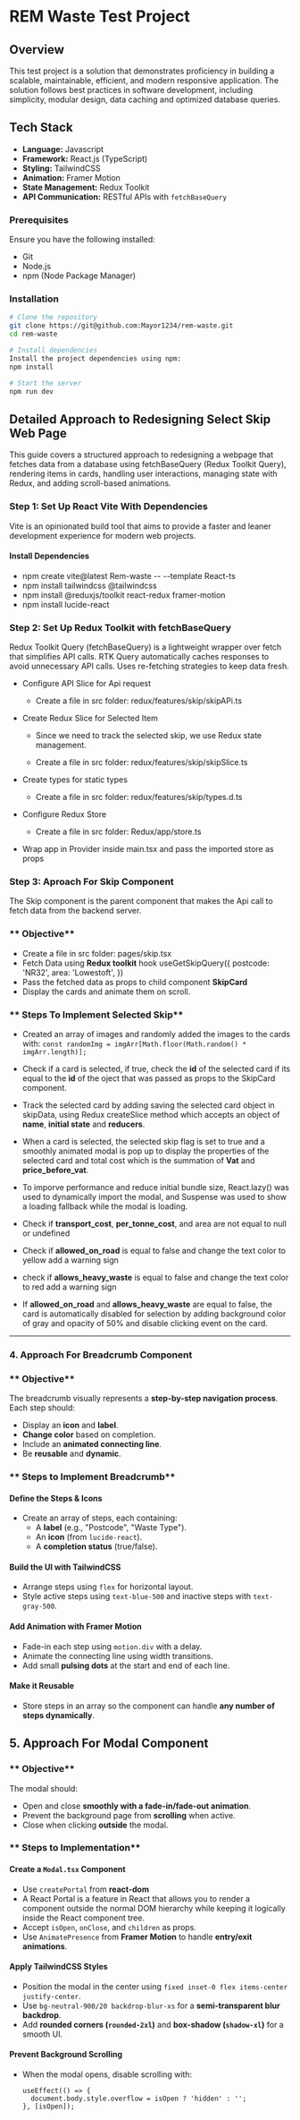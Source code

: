# REM Waste Test Project

## Overview

This test project is a solution that demonstrates proficiency in building a scalable, maintainable, efficient, and modern responsive application. The solution follows best practices in software development, including simplicity, modular design, data caching and optimized database queries.

## Tech Stack

- **Language:** Javascript
- **Framework:** React.js (TypeScript)
- **Styling:** TailwindCSS
- **Animation:** Framer Motion
- **State Management:** Redux Toolkit
- **API Communication:** RESTful APIs with `fetchBaseQuery`

### Prerequisites

Ensure you have the following installed:

- Git
- Node.js
- npm (Node Package Manager)

### Installation

```sh
# Clone the repository
git clone https://git@github.com:Mayor1234/rem-waste.git
cd rem-waste

# Install dependencies
Install the project dependencies using npm:
npm install

# Start the server
npm run dev
```

## Detailed Approach to Redesigning Select Skip Web Page

This guide covers a structured approach to redesigning a webpage that fetches data from a database using fetchBaseQuery (Redux Toolkit Query), rendering items in cards, handling user interactions, managing state with Redux, and adding scroll-based animations.

### **Step 1: Set Up React Vite With Dependencies**

Vite is an opinionated build tool that aims to provide a faster and leaner development experience for modern web projects.

#### Install Dependencies

- npm create vite@latest Rem-waste -- --template React-ts
- npm install tailwindcss @tailwindcss
- npm install @reduxjs/toolkit react-redux framer-motion
- npm install lucide-react

### **Step 2: Set Up Redux Toolkit with fetchBaseQuery**

Redux Toolkit Query (fetchBaseQuery) is a lightweight wrapper over fetch that simplifies API calls.
RTK Query automatically caches responses to avoid unnecessary API calls.
Uses re-fetching strategies to keep data fresh.

- Configure API Slice for Api request

  - Create a file in src folder: redux/features/skip/skipAPi.ts

- Create Redux Slice for Selected Item

  - Since we need to track the selected skip, we use Redux state management.

  - Create a file in src folder: redux/features/skip/skipSlice.ts

- Create types for static types

  - Create a file in src folder: redux/features/skip/types.d.ts

- Configure Redux Store

  - Create a file in src folder: Redux/app/store.ts

- Wrap app in Provider inside main.tsx and pass the imported store as props

### **Step 3: Aproach For Skip Component**

The Skip component is the parent component that makes the Api call to fetch data from the backend server.

### ** Objective**

- Create a file in src folder: pages/skip.tsx
- Fetch Data using **Redux toolkit** hook useGetSkipQuery({
  postcode: 'NR32',
  area: 'Lowestoft',
  })
- Pass the fetched data as props to child component **SkipCard**
- Display the cards and animate them on scroll.

### ** Steps To Implement Selected Skip**

- Created an array of images and randomly added the images to the cards with: `const randomImg = imgArr[Math.floor(Math.random() * imgArr.length)];`

- Check if a card is selected, if true, check the **id** of the selected card if its equal to the **id** of the oject that was passed as props to the SkipCard component.
- Track the selected card by adding saving the selected card object in skipData, using Redux createSlice method which accepts an object of **name**, **initial state** and **reducers**.
- When a card is selected, the selected skip flag is set to true and a smoothly animated modal is pop up to display the properties of the selected card and total cost which is the summation of **Vat** and **price_before_vat**.
- To imporve performance and reduce initial bundle size, React.lazy() was used to dynamically import the modal, and Suspense was used to show a loading fallback while the modal is loading.
- Check if **transport_cost**, **per_tonne_cost**, and area are not equal to null or undefined
- Check if **allowed_on_road** is equal to false and change the text color to yellow add a warning sign
- check if **allows_heavy_waste** is equal to false and change the text color to red add a warning sign
- If **allowed_on_road** and **allows_heavy_waste** are equal to false, the card is automatically disabled for selection by adding background color of gray and opacity of 50% and disable clicking event on the card.

---

### **4. Approach For Breadcrumb Component**

### ** Objective**

The breadcrumb visually represents a **step-by-step navigation process**. Each step should:

- Display an **icon** and **label**.
- **Change color** based on completion.
- Include an **animated connecting line**.
- Be **reusable** and **dynamic**.

### ** Steps to Implement Breadcrumb**

#### **Define the Steps & Icons**

- Create an array of steps, each containing:
  - A **label** (e.g., "Postcode", "Waste Type").
  - An **icon** (from `lucide-react`).
  - A **completion status** (true/false).

#### **Build the UI with TailwindCSS**

- Arrange steps using `flex` for horizontal layout.
- Style active steps using `text-blue-500` and inactive steps with `text-gray-500`.

#### **Add Animation with Framer Motion**

- Fade-in each step using `motion.div` with a delay.
- Animate the connecting line using width transitions.
- Add small **pulsing dots** at the start and end of each line.

#### **Make it Reusable**

- Store steps in an array so the component can handle **any number of steps dynamically**.

## **5. Approach For Modal Component**

### ** Objective**

The modal should:

- Open and close **smoothly with a fade-in/fade-out animation**.
- Prevent the background page from **scrolling** when active.
- Close when clicking **outside** the modal.

### ** Steps to Implementation**

#### **Create a `Modal.tsx` Component**

- Use `createPortal` from **react-dom**
- A React Portal is a feature in React that allows you to render a component outside the normal DOM hierarchy while keeping it logically inside the React component tree.
- Accept `isOpen`, `onClose`, and `children` as props.
- Use `AnimatePresence` from **Framer Motion** to handle **entry/exit animations**.

#### **Apply TailwindCSS Styles**

- Position the modal in the center using `fixed inset-0 flex items-center justify-center`.
- Use `bg-neutral-900/20 backdrop-blur-xs` for a **semi-transparent blur backdrop**.
- Add **rounded corners (`rounded-2xl`)** and **box-shadow (`shadow-xl`)** for a smooth UI.

#### **Prevent Background Scrolling**

- When the modal opens, disable scrolling with:
  ```tsx
  useEffect(() => {
    document.body.style.overflow = isOpen ? 'hidden' : '';
  }, [isOpen]);
  ```
